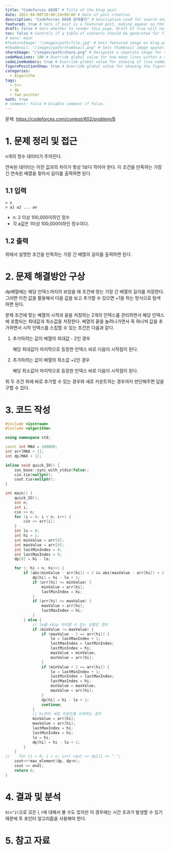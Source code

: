 ```yaml
---
title: "Codeforces 602B" # Title of the blog post.
date: 2021-04-08T19:00:24+09:00 # Date of post creation.
description: "Codeforces 602B 문제풀이" # Description used for search engine.
featured: true # Sets if post is a featured post, making appear on the home page side bar.
draft: false # Sets whether to render this page. Draft of true will not be rendered.
toc: false # Controls if a table of contents should be generated for first-level links automatically.
# menu: main
#featureImage: "/images/path/file.jpg" # Sets featured image on blog post.
#thumbnail: "/images/path/thumbnail.png" # Sets thumbnail image appearing inside card on homepage.
shareImage: "/images/path/share.png" # Designate a separate image for social media sharing.
codeMaxLines: 100 # Override global value for how many lines within a code block before auto-collapsing.
codeLineNumbers: true # Override global value for showing of line numbers within code block.
figurePositionShow: true # Override global value for showing the figure label.
categories:
  - Algorithm
tags:
  - C++
  - dp
  - two pointer
math: true
# comment: false # Disable comment if false.
---
```


문제: https://codeforces.com/contest/602/problem/B

# 1. 문제 정리 및 접근

n개의 정수 데이터가 주어진다.

연속된 데이터는 이전 값과의 차이가 항상 1보다 작아야 한다. 이 조건을 만족하는 가장 긴 연속된 배열을 찾아서 길이를 출력하면 된다.

## 1.1 입력
```
> n
> a1 a2 ... an
```

- n: 2 이상 100,000이하인 정수
- 각 a값은 1이상 100,000이하인 정수이다.

## 1.2 출력

위에서 설명한 조건을 만족하는 가장 긴 배열의 길이를 출력하면 된다.

# 2. 문제 해결방안 구상

dp배열에는 해당 인덱스까지의 보았을 때 조건에 맞는 가장 긴 배열의 길이를 저장한다. 그러면 이전 값을 활용해서 다음 값을 보고 추가할 수 있으면 +1을 하는 방식으로 탐색하면 된다.

문제 조건에 맞는 배열의 시작과 끝을 저장하는 2개의 인덱스를 관리하면서 해당 인덱스에 포함되는 최대값과 최소값을 저장한다. 배열의 끝을 늘려나가면서 즉 하나씩 값을 추가하면서 시작 인덱스를 스킵할 수 있는 조건은 다음과 같다.

1. 추가하려는 값이 배열의 최대값 - 2인 경우

   해당 최대값이 마지막으로 등장한 인덱스 바로 다음이 시작점이 된다.

2. 추가하려는 값이 배열의 최소값 +2인 경우

    해당 최소값이 마지막으로 등장한 인덱스 바로 다음이 시작점이 된다.

위 두 조건 외에 바로 추가할 수 있는 경우와 새로 카운트하는 경우까지 판단해주면 답을 구할 수 있다.


# 3. 코드 작성

```c++
#include <iostream>
#include <algorithm>

using namespace std;

const int MAX = 100000;
int arr[MAX + 1];
int dp[MAX + 1];

inline void quick_IO() {
    ios_base::sync_with_stdio(false);
    cin.tie(nullptr);
    cout.tie(nullptr);
}

int main() {
    quick_IO();
    int n;
    int i;
    cin >> n;
    for (i = 0; i < n; i++) {
        cin >> arr[i];
    }
    int lo = 0;
    int hi = 1;
    int minValue = arr[0];
    int maxValue = arr[0];
    int lastMinIndex = 0;
    int lastMaxIndex = 0;
    dp[0] = hi - lo;

    for (; hi < n; hi++) {
        if (abs(minValue - arr[hi]) < 2 && abs(maxValue - arr[hi]) < 2) {
            dp[hi] = hi - lo + 1;
            if (arr[hi] <= minValue) {
                minValue = arr[hi];
                lastMinIndex = hi;
            }
            if (arr[hi] >= maxValue) {
                maxValue = arr[hi];
                lastMaxIndex = hi;
            }
        } else {
            // lo를 skip 처리할 수 있는 상황인 경우
            if (minValue != maxValue) {
                if (maxValue - 2 == arr[hi]) {
                    lo = lastMaxIndex + 1;
                    lastMaxIndex = lastMinIndex;
                    lastMinIndex = hi;
                    maxValue = minValue;
                    minValue = arr[hi];
                }
                if (minValue + 2 == arr[hi]) {
                    lo = lastMinIndex + 1;
                    lastMinIndex = lastMaxIndex;
                    lastMaxIndex = hi;
                    minValue = maxValue;
                    maxValue = arr[hi];
                }
                dp[hi] = hi - lo + 1;
                continue;
            }
            // hi부터 새로 카운트를 시작하는 경우
            minValue = arr[hi];
            maxValue = arr[hi];
            lastMaxIndex = hi;
            lastMinIndex = hi;
            lo = hi;
            dp[hi] = hi - lo + 1;
        }
    }
//    for (i = 0; i < n; i++) cout << dp[i] << " ";
    cout<<*max_element(dp, dp+n);
    cout << endl;
    return 0;
}
```

# 4. 결과 및 분석

`O(n^2)`으로 모든 l, r에 대해서 볼 수도 있지만 이 경우에는 시간 초과가 발생할 수 있기 때문에 투 포인터 알고리즘을 사용해야 한다. 


# 5. 참고 자료